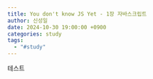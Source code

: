 ```yaml
---
title: You don't know JS Yet - 1장 자바스크립트
author: 신성일
date: 2024-10-30 19:00:00 +0900
categories: study
tags:
  - "#study"
---
```


테스트
